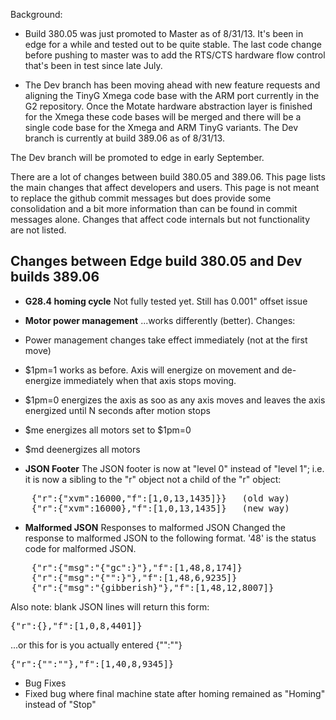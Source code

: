 Background:

* Build 380.05 was just promoted to Master as of 8/31/13. It's been in edge for a while and tested out to be quite stable. The last code change before pushing to master was to add the RTS/CTS hardware flow control that's been in test since late July.

* The Dev branch has been moving ahead with new feature requests and aligning the TinyG Xmega code base with the ARM port currently in the G2 repository. Once the Motate hardware abstraction layer is finished for the Xmega these code bases will be merged and there will be a single code base for the Xmega and ARM TinyG variants. The Dev branch is currently at build 389.06 as of 8/31/13.

The Dev branch will be promoted to edge in early September.

There are a lot of changes between build 380.05 and 389.06. This page lists the main changes 
that affect developers and users. This page is not meant to replace the github commit messages but does provide some consolidation and a bit more information than can be found in commit messages alone. Changes that affect code internals but not functionality are not listed.

## Changes between Edge build 380.05 and Dev builds 389.06


* **G28.4 homing cycle**  Not fully tested yet. Still has 0.001" offset issue

* **Motor power management** ...works differently (better). Changes:
 * Power management changes take effect immediately (not at the first move)
 * $1pm=1 works as before. Axis will energize on movement and de-energize immediately when that axis stops moving.
 * $1pm=0 energizes the axis as soo as any axis moves and leaves the axis energized until N seconds after motion stops
 * $me energizes all motors set to $1pm=0
 * $md deenergizes all motors

* **JSON Footer** The JSON footer is now at "level 0" instead of "level 1"; i.e. it is now a sibling to the "r" object not a child of the "r" object:
<pre>
    {"r":{"xvm":16000,"f":[1,0,13,1435]}}   (old way)
    {"r":{"xvm":16000},"f":[1,0,13,1435]}   (new way)
</pre>

* **Malformed JSON** Responses to malformed JSON Changed the response to malformed JSON to the following format. '48' is the status code for malformed JSON.
<pre>
    {"r":{"msg":"{"gc":}"},"f":[1,48,8,174]}
    {"r":{"msg":"{"":}"},"f":[1,48,6,9235]}
    {"r":{"msg":"{gibberish}"},"f":[1,48,12,8007]}
</pre>

Also note: blank JSON lines will return this form:
<pre>
{"r":{},"f":[1,0,8,4401]}
</pre>

...or this for is you actually entered {"":""}
<pre>
{"r":{"":""},"f":[1,40,8,9345]}
</pre>

* Bug Fixes
 * Fixed bug where final machine state after homing remained as "Homing" instead of "Stop"